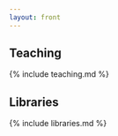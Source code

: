 ```yaml
---
layout: front
---
```


## Teaching

{% include teaching.md %}

## Libraries

{% include libraries.md %}